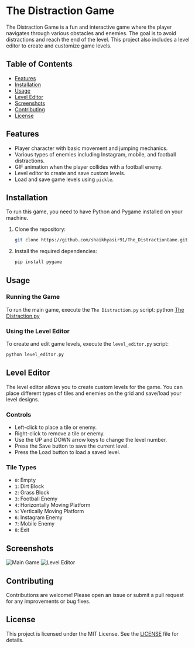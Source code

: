 # The Distraction Game

The Distraction Game is a fun and interactive game where the player navigates through various obstacles and enemies. The goal is to avoid distractions and reach the end of the level. This project also includes a level editor to create and customize game levels.

## Table of Contents
- [Features](#features)
- [Installation](#installation)
- [Usage](#usage)
- [Level Editor](#level-editor)
- [Screenshots](#screenshots)
- [Contributing](#contributing)
- [License](#license)

## Features
- Player character with basic movement and jumping mechanics.
- Various types of enemies including Instagram, mobile, and football distractions.
- GIF animation when the player collides with a football enemy.
- Level editor to create and save custom levels.
- Load and save game levels using `pickle`.

## Installation
To run this game, you need to have Python and Pygame installed on your machine.

1. Clone the repository:
    ```bash
    git clone https://github.com/shaikhyasir91/The_DistractionGame.git
    ```

2. Install the required dependencies:
    ```bash
    pip install pygame
    ```

## Usage
### Running the Game
To run the main game, execute the `The Distraction.py` script:
python [The Distraction.py](https://github.com/shaikhyasir91/The_Distraction/blob/3e16fe827eca3420753aff7169860dc7420860ab/The%20Distraction.py)


### Using the Level Editor
To create and edit game levels, execute the `level_editor.py` script:
```bash
python level_editor.py
```

## Level Editor
The level editor allows you to create custom levels for the game. You can place different types of tiles and enemies on the grid and save/load your level designs.

### Controls
- Left-click to place a tile or enemy.
- Right-click to remove a tile or enemy.
- Use the UP and DOWN arrow keys to change the level number.
- Press the Save button to save the current level.
- Press the Load button to load a saved level.

### Tile Types
- `0`: Empty
- `1`: Dirt Block
- `2`: Grass Block
- `3`: Football Enemy
- `4`: Horizontally Moving Platform
- `5`: Vertically Moving Platform
- `6`: Instagram Enemy
- `7`: Mobile Enemy
- `8`: Exit

## Screenshots
![Main Game](screenshots/main_game.png)
![Level Editor](screenshots/level_editor.png)

## Contributing
Contributions are welcome! Please open an issue or submit a pull request for any improvements or bug fixes.

## License
This project is licensed under the MIT License. See the [LICENSE](LICENSE) file for details.
```
